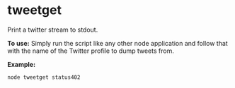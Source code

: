 tweetget
========

Print a twitter stream to stdout.

**To use:** Simply run the script like any other node application and follow that with the name of the Twitter profile to dump tweets from.

**Example:**

    node tweetget status402
